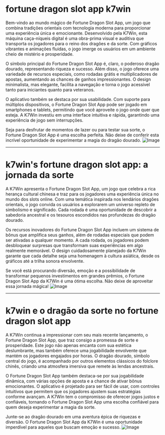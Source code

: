 # fortune dragon slot app k7win

Bem-vindo ao mundo mágico de Fortune Dragon Slot App, um jogo que combina tradições orientais com tecnologia moderna para proporcionar uma experiência única e emocionante. Desenvolvido pela K7Win, esta máquina caça-níqueis digital é uma obra-prima visual e auditiva que transporta os jogadores para o reino dos dragões e da sorte. Com gráficos vibrantes e animações fluidas, o jogo imerge os usuários em um ambiente cheio de mistério e prosperidade.

O símbolo principal do Fortune Dragon Slot App é, claro, o poderoso dragão dourado, representando riqueza e sucesso. Além disso, o jogo oferece uma variedade de recursos especiais, como rodadas grátis e multiplicadores de apostas, aumentando as chances de ganhos impressionantes. O design minimalista, mas elegante, facilita a navegação e torna o jogo acessível tanto para iniciantes quanto para veteranos.

O aplicativo também se destaca por sua usabilidade. Com suporte para múltiplos dispositivos, o Fortune Dragon Slot App pode ser jogado em smartphones e tablets, permitindo que você aproveite o jogo onde quer que esteja. A K7Win investiu em uma interface intuitiva e rápida, garantindo uma experiência de jogo sem interrupções.

Seja para desfrutar de momentos de lazer ou para testar sua sorte, o Fortune Dragon Slot App é uma escolha perfeita. Não deixe de conferir esta incrível oportunidade de experimentar a magia do dragão dourado. ![Image](https://github.com/user-attachments/assets/b9de9dee-b60e-46a0-9e49-3c6ca594ed6f)

---

# k7win's fortune dragon slot app: a jornada da sorte

A K7Win apresenta o Fortune Dragon Slot App, um jogo que celebra a rica herança cultural chinesa e traz para os jogadores uma experiência única no mundo dos slots online. Com uma temática inspirada nos lendários dragões orientais, o jogo convida os usuários a explorarem um universo repleto de simbolismo e significado. Cada rodada é uma oportunidade de descobrir a sabedoria ancestral e os tesouros escondidos nas profundezas do dragão dourado.

Os recursos inovadores do Fortune Dragon Slot App incluem um sistema de bônus que amplifica seus ganhos, além de rodadas especiais que podem ser ativadas a qualquer momento. A cada rodada, os jogadores podem desbloquear surpresas que transformam suas experiências em algo realmente memorável. O design cuidadosamente planejado da K7Win garante que cada detalhe seja uma homenagem à cultura asiática, desde os gráficos até a trilha sonora envolvente.

Se você está procurando diversão, emoção e a possibilidade de transformar pequenos investimentos em grandes prêmios, o Fortune Dragon Slot App da K7Win é uma ótima escolha. Não deixe de aproveitar essa jornada mágica! ![Image](https://github.com/user-attachments/assets/b9de9dee-b60e-46a0-9e49-3c6ca594ed6f)

---

# k7win e o dragão da sorte no fortune dragon slot app

A K7Win continua a impressionar com seu mais recente lançamento, o Fortune Dragon Slot App, que traz consigo a promessa de sorte e prosperidade. Este jogo não apenas encanta com sua estética deslumbrante, mas também oferece uma jogabilidade envolvente que mantém os jogadores engajados por horas. O dragão dourado, símbolo central do jogo, é acompanhado por outros elementos clássicos do folclore chinês, criando uma atmosfera imersiva que remete às lendas ancestrais.

O Fortune Dragon Slot App também destaca-se por sua jogabilidade dinâmica, com várias opções de aposta e a chance de ativar bônus emocionantes. O aplicativo é projetado para ser fácil de usar, com controles intuitivos que permitem que os jogadores ajustem suas estratégias conforme avançam. A K7Win tem o compromisso de oferecer jogos justos e confiáveis, tornando o Fortune Dragon Slot App uma escolha confiável para quem deseja experimentar a magia da sorte.

Junte-se ao dragão dourado em uma aventura épica de riquezas e diversão. O Fortune Dragon Slot App da K7Win é uma oportunidade imperdível para aqueles que buscam emoção e sucesso. ![Image](https://github.com/user-attachments/assets/b9de9dee-b60e-46a0-9e49-3c6ca594ed6f)